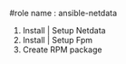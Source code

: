 #role name : ansible-netdata 

1. Install | Setup Netdata
2. Install | Setup Fpm
3. Create RPM package
